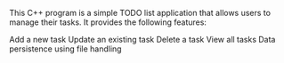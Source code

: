 This C++ program is a simple TODO list application that allows users to manage their tasks. It provides the following features:

Add a new task
Update an existing task
Delete a task
View all tasks
Data persistence using file handling

